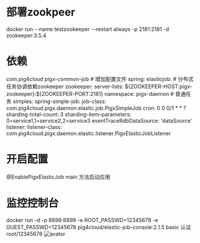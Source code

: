 # 部署zookpeer
docker run --name testzookeeper --restart always -p 2181:2181 -d zookeeper:3.5.4
# 依赖
<dependency>
	<groupId>com.pig4cloud</groupId>
	<artifactId>pigx-common-job</artifactId>
</dependency>
# 增加配置文件
spring:
  elasticjob:
    # 分布式任务协调依赖zookeeper
    zookeeper:
      server-lists: ${ZOOKEEPER-HOST:pigx-zookeeper}:${ZOOKEEPER-PORT:2181}
      namespace: pigx-daemon
    # 普通任务
    simples:
      spring-simple-job:
        job-class: com.pig4cloud.pigx.daemon.elastic.job.PigxSimpleJob
        cron: 0 0 0/1 * * ?
        sharding-total-count: 3
        sharding-item-parameters: 0=service1,1=service2,2=service3
        eventTraceRdbDataSource: 'dataSource'
        listener:
          listener-class: com.pig4cloud.pigx.daemon.elastic.listener.PigxElasticJobListener

# 开启配置
@EnablePigxElasticJob
main 方法启动应用
# 监控控制台
docker run -d -p 8899:8899 -e ROOT_PASSWD=12345678 -e GUEST_PASSWD=12345678 pig4cloud/elastic-job-console:2.1.5
basic 认证 root/12345678
![avator](http://pigx.vip/20191006164442_ZgvovA_Screenshot.jpeg)